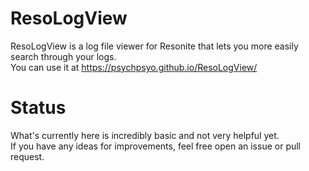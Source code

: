 # ResoLogView

ResoLogView is a log file viewer for Resonite that lets you more easily search through your logs.  
You can use it at https://psychpsyo.github.io/ResoLogView/


# Status

What's currently here is incredibly basic and not very helpful yet.  
If you have any ideas for improvements, feel free open an issue or pull request.